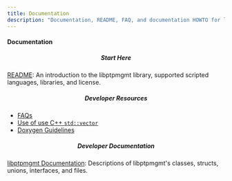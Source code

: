 ```yaml
---
title: Documentation
description: "Documentation, README, FAQ, and documentation HOWTO for libptpmgmt."
---
```


#### Documentation

<div>
  <div class="container">
    <div class="row row-cols-1 row-cols-sm-3 row-cols-md-3 g-3">
      <div class="col">
        <div class="card mh-100">
          <div class="card-body">
            <h5 class="card-title" style="text-align: center;">Start Here</h5>
			<p class="card-text"><a href="/documentation/readme/">README</a>: An introduction to the libptpmgmt library, supported scripted languages, libraries, and license.</p>
              <div class="d-flex justify-content-between align-items-center">
            </div>
          </div>
        </div>
      </div>
      <div class="col">
	    <div class="card mh-100">
          <div class="card-body">
            <h5 class="card-title" style="text-align: center;">Developer Resources</a></h5>
			  <ul>
			    <li class="card-text"><a href="https://github.com/erezgeva/libptpmgmt/blob/master/FAQs.md">FAQs</a></li>
			    <li class="card-text"><a href="https://github.com/erezgeva/libptpmgmt/blob/master/std_vectors.md">Use of use C++ <code>std::vector</code></a></li>
			    <li class="card-text"><a href="https://github.com/erezgeva/libptpmgmt/blob/master/HOWTO_doc_code.md">Doxygen Guidelines</a></li>
			  </ul>
              <div class="d-flex justify-content-between align-items-center">
			</div>
          </div>
        </div>
      </div>
      <div class="col">
        <div class="card mh-100">
          <div class="card-body">
            <h5 class="card-title class="card-text" style="text-align: center;">Developer Documentation</h5>
			<p class="card-text"><a href="https://erezgeva.github.io/libptpmgmt/">libptpmgmt Documentation</a>: Descriptions of libptpmgmt's classes, structs, unions, interfaces, and files.</p>
              <div class="d-flex justify-content-between align-items-center">
            </div>
          </div>
        </div>
      </div>
	</div>
  </div>
</div><br><br>